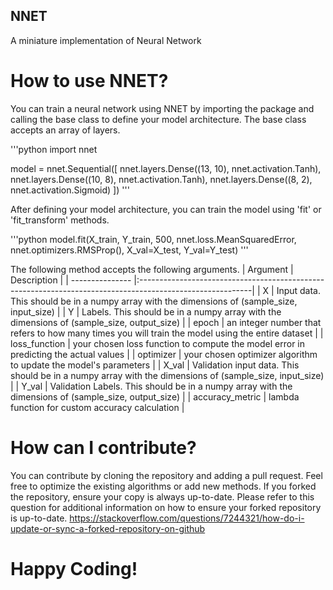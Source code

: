 ## NNET
A miniature implementation of Neural Network

# How to use NNET?
You can train a neural network using NNET by importing the package and calling the base class to define your model architecture. 
The base class accepts an array of layers.

'''python
  import nnet
  
  model = nnet.Sequential([
      nnet.layers.Dense((13, 10), nnet.activation.Tanh),
      nnet.layers.Dense((10, 8), nnet.activation.Tanh),
      nnet.layers.Dense((8, 2), nnet.activation.Sigmoid)
  ])
'''

After defining your model architecture, you can train the model using 'fit' or 'fit_transform' methods.

'''python
  model.fit(X_train, Y_train, 500, nnet.loss.MeanSquaredError, nnet.optimizers.RMSProp(), X_val=X_test, Y_val=Y_test)
'''

The following method accepts the following arguments.
| Argument        | Description                                                                                               |
| --------------- |:----------------------------------------------------------------------------------------------------------|
| X               | Input data. This should be in a numpy array with the dimensions of (sample_size, input_size)              |
| Y               | Labels. This should be in a numpy array with the dimensions of (sample_size, output_size)                 |
| epoch           | an integer number that refers to how many times you will train the model using the entire dataset         |
| loss_function   | your chosen loss function to compute the model error in predicting the actual values                      |
| optimizer       | your chosen optimizer algorithm to update the model's parameters                                          |
| X_val           | Validation input data. This should be in a numpy array with the dimensions of (sample_size, input_size)   |
| Y_val           | Validation Labels. This should be in a numpy array with the dimensions of (sample_size, output_size)      |
| accuracy_metric | lambda function for custom accuracy calculation                                                           |

# How can I contribute?

You can contribute by cloning the repository and adding a pull request. Feel free to optimize the existing algorithms or add new methods. 
If you forked the repository, ensure your copy is always up-to-date. Please refer to this question for additional information on how to
ensure your forked repository is up-to-date. https://stackoverflow.com/questions/7244321/how-do-i-update-or-sync-a-forked-repository-on-github

# Happy Coding!
